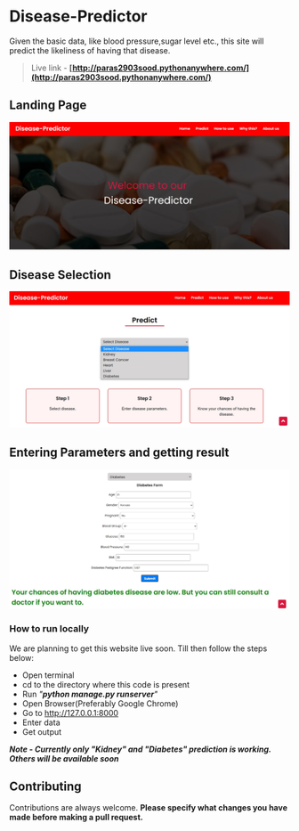 # Disease-Predictor
Given the basic data, like blood pressure,sugar level etc., this site will predict the likeliness of having that disease.
> Live link - __[http://paras2903sood.pythonanywhere.com/](http://paras2903sood.pythonanywhere.com/)__

## Landing Page
![landing page](/predictor/static/predictor/images/landing_page.jpg)

## Disease Selection
![disease selection](/predictor/static/predictor/images/selecting_disease.jpg)

## Entering Parameters and getting result
![result](/predictor/static/predictor/images/entering_params_and_getting_result.jpg)

### How to run locally
We are planning to get this website live soon. Till then follow the steps below:
- Open terminal
- cd to the directory where this code is present
- Run _"__python manage.py runserver__"_
- Open Browser(Preferably Google Chrome)
- Go to http://127.0.0.1:8000
- Enter data
- Get output

___Note - Currently only "Kidney" and "Diabetes" prediction is working. Others will be available soon___

## Contributing
Contributions are always welcome. __Please specify what changes you have made before making a pull request.__
